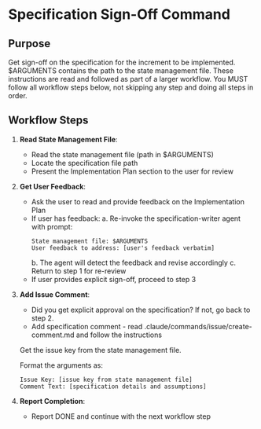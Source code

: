 # Specification Sign-Off Command

## Purpose

Get sign-off on the specification for the increment to be implemented.
$ARGUMENTS contains the path to the state management file.
These instructions are read and followed as part of a larger workflow.
You MUST follow all workflow steps below, not skipping any step and doing all steps in order.

## Workflow Steps

1. **Read State Management File**:
   - Read the state management file (path in $ARGUMENTS)
   - Locate the specification file path
   - Present the Implementation Plan section to the user for review

2. **Get User Feedback**:
   - Ask the user to read and provide feedback on the Implementation Plan
   - If user has feedback:
     a. Re-invoke the specification-writer agent with prompt:
        ```
        State management file: $ARGUMENTS
        User feedback to address: [user's feedback verbatim]
        ```
     b. The agent will detect the feedback and revise accordingly
     c. Return to step 1 for re-review
   - If user provides explicit sign-off, proceed to step 3

3. **Add Issue Comment**:
   - Did you get explicit approval on the specification? If not, go back to step 2.
   - Add specification comment - read .claude/commands/issue/create-comment.md and follow the instructions

    Get the issue key from the state management file.

    Format the arguments as:
    ```
    Issue Key: [issue key from state management file]
    Comment Text: [specification details and assumptions]
    ```

4. **Report Completion**:
   - Report DONE and continue with the next workflow step

